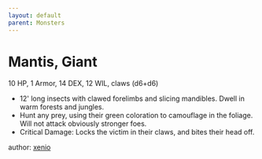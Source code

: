 ```yaml
---
layout: default
parent: Monsters
---
```


# Mantis, Giant
10 HP, 1 Armor, 14 DEX, 12 WIL, claws (d6+d6)

- 12' long insects with clawed forelimbs and slicing mandibles. Dwell in warm forests and jungles.
- Hunt any prey, using their green coloration to camouflage in the foliage. Will not attack obviously stronger foes.
- Critical Damage: Locks the victim in their claws, and bites their head off.

author: [xenio](https://xenioinabottle.blogspot.com/2021/03/classic-monsters-for-cairnito-part-2.html)
